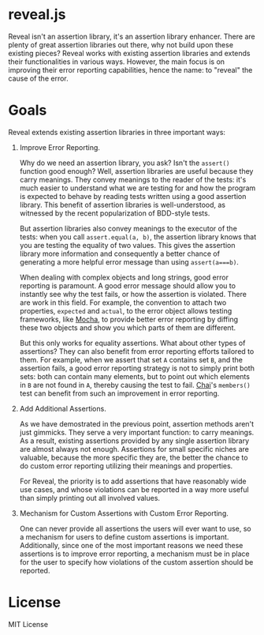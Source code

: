 reveal.js
=========

Reveal isn't an assertion library, it's an assertion library enhancer. There are
plenty of great assertion libraries out there, why not build upon these existing
pieces? Reveal works with existing assertion libraries and extends their
functionalities in various ways. However, the main focus is on improving their
error reporting capabilities, hence the name: to "reveal" the cause of the error.


Goals
=====

Reveal extends existing assertion libraries in three important ways:

1.  Improve Error Reporting.

    Why do we need an assertion library, you ask? Isn't the `assert()` function
    good enough? Well, assertion libraries are useful because they carry meanings.
    They convey meanings to the reader of the tests: it's much easier to understand
    what we are testing for and how the program is expected to behave by reading
    tests written using a good assertion library. This benefit of assertion libraries
    is well-understood, as witnessed by the recent popularization of BDD-style tests.

    But assertion libraries also convey meanings to the executor of the tests:
    when you call `assert.equal(a, b)`, the assertion library knows that you are
    testing the equality of two values. This gives the assertion library more
    information and consequently a better chance of generating a more helpful
    error message than using `assert(a===b)`.

    When dealing with complex objects and long strings, good error reporting is
    paramount. A good error message should allow you to instantly see why the test
    fails, or how the assertion is violated. There are work in this field. For
    example, the convention to attach two properties, `expected` and `actual`,
    to the error object allows testing frameworks, like [Mocha](http://visionmedia.github.com/mocha),
    to provide better error reporting by diffing these two objects and show you
    which parts of them are different.

    But this only works for equality assertions. What about other types of
    assertions? They can also benefit from error reporting efforts tailored to
    them. For example, when we assert that set `A` contains set `B`, and the
    assertion fails, a good error reporting strategy is not to simply print
    both sets: both can contain many elements, but to point out which elements
    in `B` are not found in `A`, thereby causing the test to fail. [Chai](http://chaijs.com/)'s
    `members()` test can benefit from such an improvement in error reporting.

2.  Add Additional Assertions.

    As we have demostrated in the previous point, assertion methods aren't just
    gimmicks. They serve a very important function: to carry meanings. As a result,
    existing assertions provided by any single assertion library are almost always
    not enough. Assertions for small specific niches are valuable, because the more
    specific they are, the better the chance to do custom error reporting utilizing
    their meanings and properties.

    For Reveal, the priority is to add assertions that have reasonably wide use
    cases, and whose violations can be reported in a way more useful than simply
    printing out all involved values.

3.  Mechanism for Custom Assertions with Custom Error Reporting.

    One can never provide all assertions the users will ever want to use, so a
    mechanism for users to define custom assertions is important. Additionally,
    since one of the most important reasons we need these assertions is to improve
    error reporting, a mechanism must be in place for the user to specify how
    violations of the custom assertion should be reported.


License
=======

MIT License

